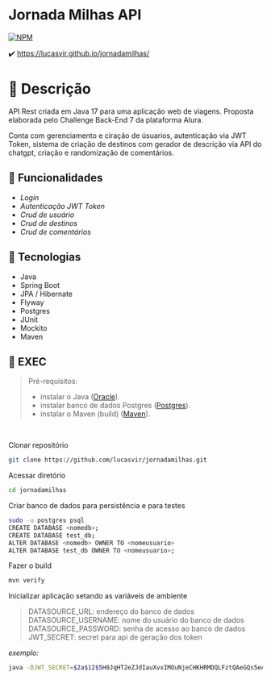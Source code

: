 # Jornada Milhas API
[![NPM](https://img.shields.io/npm/l/react)](https://github.com/lucasvir/jornadamilhas/blob/main/LICENSE)

✔️ https://lucasvir.github.io/jornadamilhas/

# :scroll: Descrição

API Rest criada em Java 17 para uma aplicação web de viagens. Proposta elaborada pelo Challenge Back-End 7 da plataforma Alura.

Conta com gerenciamento e ciração de úsuarios, autenticação via JWT Token, sistema de criação de destinos com gerador de descrição via API do chatgpt, criação e randomização de comentários.

## :wrench: Funcionalidades

- *Login*
- *Autenticação JWT Token*
- *Crud de usuário*
- *Crud de destinos*
- *Crud de comentários*

## :toolbox: Tecnologias

- Java
- Spring Boot
- JPA / Hibernate
- Flyway
- Postgres
- JUnit
- Mockito
- Maven

## :construction: EXEC

> Pré-requisitos:
> - instalar o Java ([Oracle](https://www.oracle.com/java/technologies/downloads/)).
> - instalar banco de dados Postgres ([Postgres](https://www.postgresql.org/download/)).
> - instalar o Maven (build) ([Maven](https://maven.apache.org/install.html)).

<br />

Clonar repositório
```bash
git clone https://github.com/lucasvir/jornadamilhas.git
```

Acessar diretório
```bash
cd jornadamilhas
```

Criar banco de dados para persistência e para testes
```bash
sudo -u postgres psql
CREATE DATABASE <nomedb>;
CREATE DATABASE test_db;
ALTER DATABASE <nomedb> OWNER TO <nomeusuario>
ALTER DATABASE test_db OWNER TO <nomeusuario>;
```

Fazer o build
```bash
mvn verify
```

Inicializar aplicação setando as variáveis de ambiente
> DATASOURCE_URL: endereço do banco de dados <br />
> DATASOURCE_USERNAME: nome do usuário do banco de dados <br />
> DATASOURCE_PASSWORD: senha de acesso ao banco de dados <br />
> JWT_SECRET: secret para api de geração dos token <br />

*exemplo:*
```bash
java -DJWT_SECRET=$2a$12$5H0JqHT2eZJdIauXvxIMOuNjeCHKHRMDQLFztQAeGQs5eAGCANzje -DDATASOURCE_URL=jdbc:postgresql://localhost:5432/<nomedb> -DDATASOURCE_USERNAME=<nomeusuario> -DDATASOURCE_PASSWORD=<senhausuario> -jar target/api-0.0.1-SNAPSHOT.jar
```
